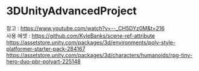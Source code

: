 # 3DUnityAdvancedProject
참고 :  https://www.youtube.com/watch?v=--_CH5DYz0M&t=216
</br>사용 에셋 :  https://github.com/KyleBanks/scene-ref-attribute
</br>https://assetstore.unity.com/packages/3d/environments/poly-style-platformer-starter-pack-284167
</br>https://assetstore.unity.com/packages/3d/characters/humanoids/rpg-tiny-hero-duo-pbr-polyart-225148
